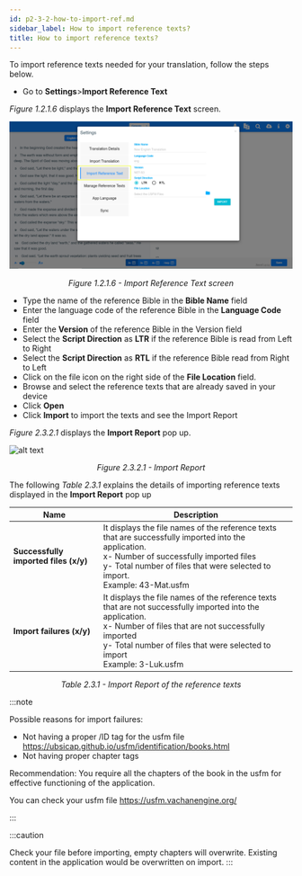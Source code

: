 ```yaml
---
id: p2-3-2-how-to-import-ref.md
sidebar_label: How to import reference texts?
title: How to import reference texts?
---
```




To import reference texts needed for your translation, follow the steps below.

-   Go to **Settings**>**Import Reference Text**

_Figure 1.2.1.6_ displays the **Import Reference Text** screen.

![alt text](../../../../static/AutographaLiveImages/Getting_Started/import-reference-text-fig-1.2.1.6.jpg 'Import Reference Text screen')
<div align="center"style="font-style: italic;">Figure 1.2.1.6 - Import Reference Text screen</div>

-   Type the name of the reference Bible in the **Bible Name** field
-   Enter the language code of the reference Bible in the **Language Code** field
-   Enter the **Version** of the reference Bible in the Version field
-   Select the **Script Direction** as **LTR** if the reference Bible is read from Left to Right
-   Select the **Script Direction** as **RTL** if the reference Bible read from Right to Left
-   Click on the file icon on the right side of the **File Location** field.
-   Browse and select the reference texts that are already saved in your device
-   Click **Open**
-   Click **Import** to import the texts and see the Import Report

_Figure 2.3.2.1_ displays the **Import Report** pop up.

![alt text](../../../../static/AutographaLiveImages/Settings/import-report-fig-2.3.2.1.jpg 'Import Report')
<div align="center"style="font-style: italic;">Figure 2.3.2.1 - Import Report</div>

The following _Table 2.3.1_ explains the details of importing reference texts displayed in the **Import Report** pop up

| Name                                  | Description                                                                                                                                                                                                                                                  |
| ------------------------------------- | ------------------------------------------------------------------------------------------------------------------------------------------------------------------------------------------------------------------------------------------------------------ |
| **Successfully imported files (x/y)** | It displays the file names of the reference texts that are successfully imported into the application. <br/> x- Number of successfully imported files <br/> y- Total number of files that were selected to import. <br/> Example: 43-Mat.usfm                |
| **Import failures (x/y)**             | It displays the file names of the reference texts that are not successfully imported into the application. <br/> x- Number of files that are not successfully imported <br/> y- Total number of files that were selected to import <br/> Example: 3-Luk.usfm |

<div align="center"style="font-style: italic;">Table 2.3.1 - Import Report of the reference texts</div>

:::note

Possible reasons for import failures:
* Not having a proper /ID tag for the usfm file https://ubsicap.github.io/usfm/identification/books.html
* Not having proper chapter tags

Recommendation: You require all the chapters of the book in the usfm for effective functioning of the application.

You can check your usfm file https://usfm.vachanengine.org/

:::

:::caution

Check your file before importing, empty chapters will overwrite. Existing content in the application would be overwritten on import.
:::
